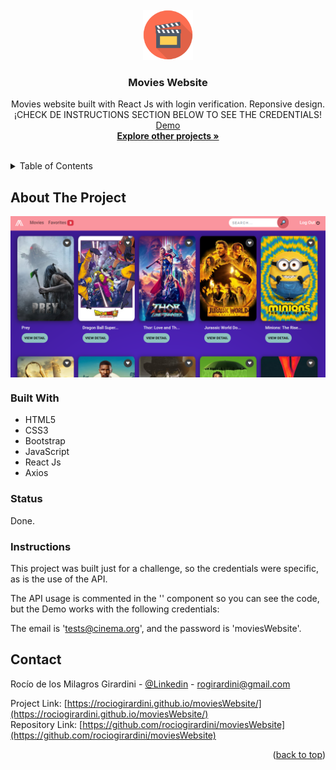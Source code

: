 <div id="top"></div>

<!-- PROJECT LOGO -->
<br />
<div align="center">
  <a href="https://github.com/rociogirardini/moviesWebsite/">
    <img src="./public/moviesWebsite_logo.png" alt="Logo" height="80">
  </a>

<h3 align="center">Movies Website</h3>

  <p align="center">
    Movies website built with React Js with login verification. Reponsive design.
    <br />
    ¡CHECK DE INSTRUCTIONS SECTION BELOW TO SEE THE CREDENTIALS!
    <br />
    <a href="https://rociogirardini.github.io/moviesWebsite/">Demo</a>
    <br />
    <a href="https://github.com/rociogirardini/"><strong>Explore other projects »</strong></a>
    <br />
    <br />
  </p>
</div>

<!-- TABLE OF CONTENTS -->
<details>
  <summary>Table of Contents</summary>
  <ol>
    <li>
      <a href="#about-the-project">About The Project</a>
      <ul>
        <li><a href="#built-with">Built With</a></li>
        <li><a href="#status">Status</a></li>
        <li><a href="#Instructions">Instructions</a></li>
      </ul>
    </li>
    <li><a href="#contact">Contact</a></li>
  </ol>
</details>

<!-- ABOUT THE PROJECT -->
## About The Project

<img src="./public/demo.png" alt="Project preview" align="center">



### Built With

* HTML5
* CSS3
* Bootstrap
* JavaScript
* React Js
* Axios

### Status

Done.

### Instructions

This project was built just for a challenge, so the credentials were specific, as is the use of the API.

The API usage is commented in the '<Login />' component so you can see the code, but the Demo works with the following credentials:

The email is 'tests@cinema.org', and the password is 'moviesWebsite'.

<!-- CONTACT -->
## Contact

Rocío de los Milagros Girardini - [@Linkedin](https://www.linkedin.com/in/rocio-girardini/) - rogirardini@gmail.com

Project Link: [https://rociogirardini.github.io/moviesWebsite/](https://rociogirardini.github.io/moviesWebsite/)
<br />
Repository Link: [https://github.com/rociogirardini/moviesWebsite](https://github.com/rociogirardini/moviesWebsite)

<p align="right">(<a href="#top">back to top</a>)</p>